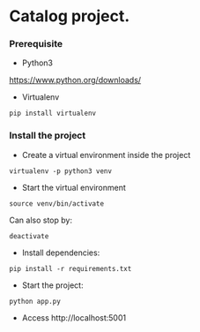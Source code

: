 # Catalog project.

### Prerequisite
- Python3

https://www.python.org/downloads/

- Virtualenv
```
pip install virtualenv
```

### Install the project

- Create a virtual environment inside the project
```
virtualenv -p python3 venv
```

- Start the virtual environment
```
source venv/bin/activate
```
Can also stop by:
```
deactivate
```

- Install dependencies:
```
pip install -r requirements.txt
```

- Start the project:
```
python app.py
```

- Access http://localhost:5001